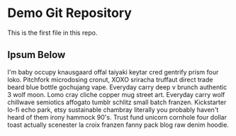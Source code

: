# Demo Git Repository

This is the first file in this repo.

## Ipsum Below

I'm baby occupy knausgaard offal taiyaki keytar cred gentrify prism four loko. Pitchfork microdosing cronut, XOXO sriracha truffaut direct trade beard blue bottle gochujang vape. Everyday carry deep v brunch authentic 3 wolf moon. Lomo cray cliche copper mug street art. Everyday carry wolf chillwave semiotics affogato tumblr schlitz small batch franzen. Kickstarter lo-fi echo park, etsy sustainable chambray literally you probably haven't heard of them irony hammock 90's. Trust fund unicorn cornhole four dollar toast actually scenester la croix franzen fanny pack blog raw denim hoodie.